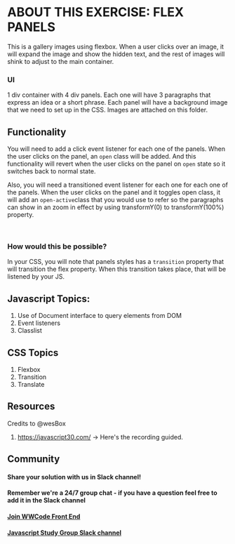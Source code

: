 # ABOUT THIS EXERCISE: FLEX PANELS <br>

This is a gallery images using flexbox. When a user clicks over an image, it will expand the image and show the hidden text, and the rest of images will shink to adjust to the main container.


### UI
1 div container with 4 div panels. Each one will have 3 paragraphs that express an idea or a short phrase. Each panel will have a background image that we need to set up in the CSS. Images are attached on this folder.


## Functionality 
You will need to add a click event listener for each one of the panels. When the user clicks on the panel, an `open` class will be added. And this functionality will revert when the user clicks on the panel on `open` state so it switches back to normal state. <br>

Also, you will need a transitioned event listener for each one for each one of the panels. When the user clicks on the panel and it toggles open class, it will add an `open-active`class that you would use to refer so the paragraphs can show in an zoom in effect by using transformY(0) to transformY(100%) property. 

<br>

### How would this be possible?
In your CSS, you will note that panels styles has a `transition` property that will transition the flex property. When this transition takes place, that will be listened by your JS.


## Javascript Topics:
1. Use of Document interface to query elements from DOM
2. Event listeners
2. Classlist

## CSS Topics
1. Flexbox
2. Transition
3. Translate

## Resources
Credits to @wesBox
1. https://javascript30.com/  -> Here's the recording guided.


## Community
#### Share your solution with us in Slack channel! 
#### Remember we're a 24/7 group chat - if you have a question feel free to add it in the Slack channel

#### [Join WWCode Front End](https://join.slack.com/t/womenwhocodefrontend/shared_invite/zt-1ovx677mt-6seRyqmOAcIuaydyB4DWSA)
#### [Javascript Study Group Slack channel ](https://womenwhocodefrontend.slack.com/archives/C0324MXBHSP)
